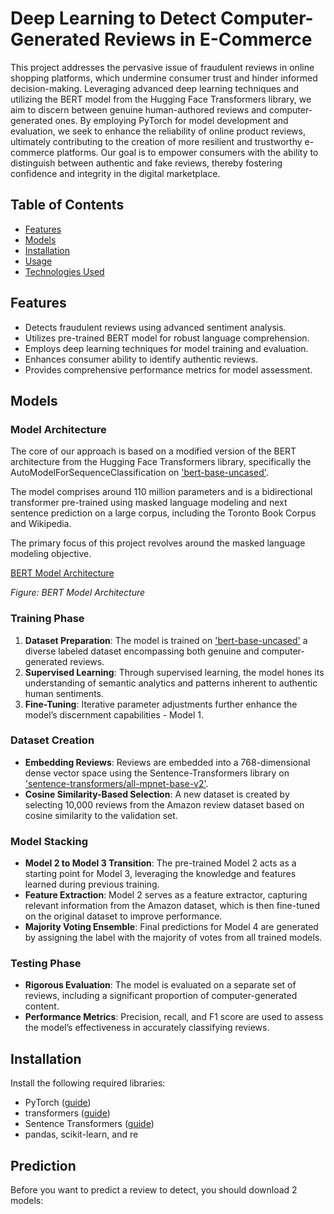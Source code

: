 # Deep Learning to Detect Computer-Generated Reviews in E-Commerce
This project addresses the pervasive issue of fraudulent reviews in online shopping platforms, which undermine consumer trust and hinder informed decision-making. Leveraging advanced deep learning techniques and utilizing the BERT model from the Hugging Face Transformers library, we aim to discern between genuine human-authored reviews and computer-generated ones. By employing PyTorch for model development and evaluation, we seek to enhance the reliability of online product reviews, ultimately contributing to the creation of more resilient and trustworthy e-commerce platforms. Our goal is to empower consumers with the ability to distinguish between authentic and fake reviews, thereby fostering confidence and integrity in the digital marketplace. 
## Table of Contents
- [Features](#features)
- [Models](#models)
- [Installation](#installation)
- [Usage](#usage)
- [Technologies Used](#technologies-used)

## Features
- Detects fraudulent reviews using advanced sentiment analysis.
- Utilizes pre-trained BERT model for robust language comprehension.
- Employs deep learning techniques for model training and evaluation.
- Enhances consumer ability to identify authentic reviews.
- Provides comprehensive performance metrics for model assessment.

## Models
### Model Architecture
The core of our approach is based on a modified version of the BERT architecture from the Hugging Face Transformers library, specifically the AutoModelForSequenceClassification on <a href="https://huggingface.co/google-bert/bert-base-uncased">'bert-base-uncased'</a>.

The model comprises around 110 million parameters and is a bidirectional transformer pre-trained using masked language modeling and next sentence prediction on a large corpus, including the Toronto Book Corpus and Wikipedia.

The primary focus of this project revolves around the masked language modeling objective.

[BERT Model Architecture](images/)

*Figure: BERT Model Architecture*

### Training Phase
1. **Dataset Preparation**: The model is trained on <a href="https://osf.io/tyue9/">'bert-base-uncased'</a> a diverse labeled dataset</a> encompassing both genuine and computer-generated reviews.
2. **Supervised Learning**: Through supervised learning, the model hones its understanding of semantic analytics and patterns inherent to authentic human sentiments.
4. **Fine-Tuning**: Iterative parameter adjustments further enhance the model’s discernment capabilities - Model 1.

### Dataset Creation
- **Embedding Reviews**: Reviews are embedded into a 768-dimensional dense vector space using the Sentence-Transformers library on <a href="[https://huggingface.co/google-bert/bert-base-uncased](https://huggingface.co/sentence-transformers/all-mpnet-base-v2)">'sentence-transformers/all-mpnet-base-v2'</a>.
- **Cosine Similarity-Based Selection**: A new dataset is created by selecting 10,000 reviews from the Amazon review dataset based on cosine similarity to the validation set.

### Model Stacking
- **Model 2 to Model 3 Transition**: The pre-trained Model 2 acts as a starting point for Model 3, leveraging the knowledge and features learned during previous training.
- **Feature Extraction**: Model 2 serves as a feature extractor, capturing relevant information from the Amazon dataset, which is then fine-tuned on the original dataset to improve performance.
- **Majority Voting Ensemble**: Final predictions for Model 4 are generated by assigning the label with the majority of votes from all trained models.

### Testing Phase
- **Rigorous Evaluation**: The model is evaluated on a separate set of reviews, including a significant proportion of computer-generated content.
- **Performance Metrics**: Precision, recall, and F1 score are used to assess the model’s effectiveness in accurately classifying reviews.

## Installation
Install the following required libraries:
- PyTorch ([guide](https://pytorch.org/get-started/locally/))
- transformers ([guide](https://huggingface.co/docs/transformers/installation))
- Sentence Transformers ([guide](https://huggingface.co/sentence-transformers))
- pandas, scikit-learn, and re

## Prediction

Before you want to predict a review to detect, you should download 2 models: 


